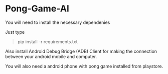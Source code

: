 # Pong-Game-AI
You will need to install the necessary dependenies

Just type 

> pip install -r requirements.txt


Also install Android Debug Bridge (ADB) Client for making the connection between your android mobile and computer.

You will also need a android phone with pong game installed from playstore.



